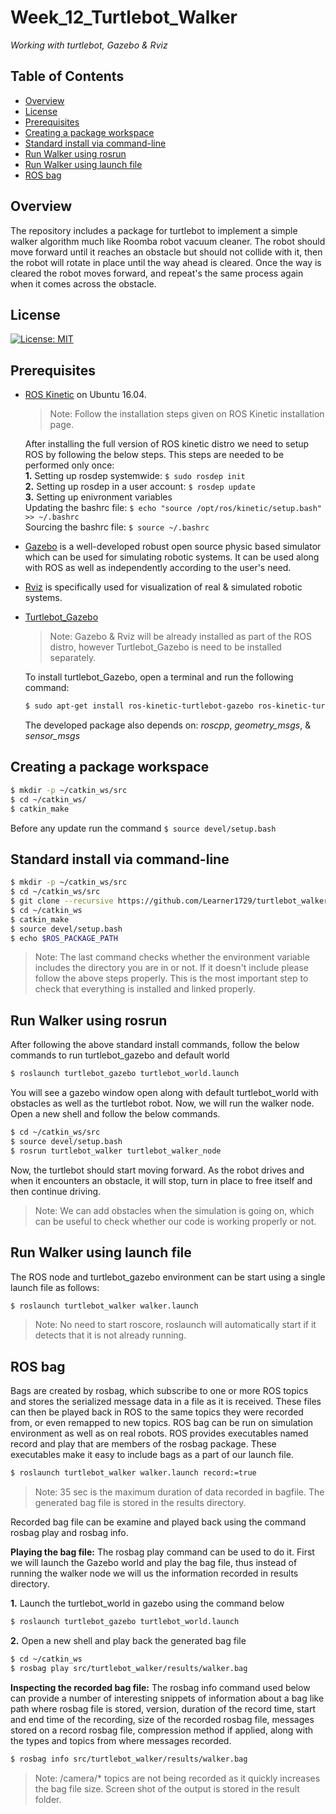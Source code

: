 # Week_12_Turtlebot_Walker
*Working with turtlebot, Gazebo & Rviz*

## Table of Contents
- [Overview](#overview)
- [License](#lic)
- [Prerequisites](#pre)
- [Creating a package workspace](#workspace)
- [Standard install via command-line](#implementation)
- [Run Walker using rosrun](#rosrun)
- [Run Walker using launch file](#roslaunch)
- [ROS bag](#bag)

## <a name="overview"></a> Overview
The repository includes a package for turtlebot to implement a simple walker algorithm much like Roomba robot vacuum cleaner. The robot should move forward until it reaches an obstacle but should not collide with it, then the robot will rotate in place until the way ahead is cleared. Once the way is cleared the robot moves forward, and repeat's the same process again when it comes across the obstacle.

## <a name="lic"></a> License
[![License: MIT](https://img.shields.io/badge/License-MIT-blue.svg)](https://opensource.org/licenses/MIT)

## <a name="pre"></a> Prerequisites 

* [ROS Kinetic](https://wiki.ros.org/ROS/Installation) on Ubuntu 16.04. 
  >Note: Follow the installation steps given on ROS Kinetic installation page.

	After installing the full version of ROS kinetic distro we need to setup ROS by following the below steps. This steps are needed to be performed only once: <br/>
  **1.** Setting up rosdep systemwide: `$ sudo rosdep init` <br/>
	**2.** Setting up rosdep in a user account: `$ rosdep update` <br/>
	**3.** Setting up enivronment variables <br/>
  Updating the bashrc file: `$ echo "source /opt/ros/kinetic/setup.bash" >> ~/.bashrc` <br/>
  Sourcing the bashrc file: `$ source ~/.bashrc` <br/>

* [Gazebo](http://gazebosim.org/) is a well-developed robust open source physic based simulator which can be used for simulating robotic systems. It can be used along with ROS as well as independently according to the user's need.

* [Rviz](http://wiki.ros.org/rviz) is specifically used for visualization of real & simulated robotic systems.

* [Turtlebot_Gazebo](http://wiki.ros.org/turtlebot_gazebo) 
  >Note: Gazebo & Rviz will be already installed as part of the ROS distro, however Turtlebot_Gazebo is need to be installed separately.

	To install turtlebot_Gazebo, open a terminal and run the following command: <br/>
  ```bash
  $ sudo apt-get install ros-kinetic-turtlebot-gazebo ros-kinetic-turtlebot-apps ros-kinetic-turtlebot-rviz-launchers
  ```
  The developed package also depends on: *roscpp*, *geometry_msgs*, & *sensor_msgs*

## <a name="workspace"></a> Creating a package workspace

```bash
$ mkdir -p ~/catkin_ws/src
$ cd ~/catkin_ws/
$ catkin_make
```
Before any update run the command `$ source devel/setup.bash` 

## <a name="implementation"></a> Standard install via command-line

```bash
$ mkdir -p ~/catkin_ws/src
$ cd ~/catkin_ws/src
$ git clone --recursive https://github.com/Learner1729/turtlebot_walker.git
$ cd ~/catkin_ws
$ catkin_make
$ source devel/setup.bash
$ echo $ROS_PACKAGE_PATH
```
>Note: The last command checks whether the environment variable includes the directory you are in or not. If it doesn't include please follow the above steps properly. This is the most important step to check that everything is installed and linked properly. 

## <a name="rosrun"></a> Run Walker using rosrun

After following the above standard install commands, follow the below commands to run turtlebot_gazebo and default world

```bash
$ roslaunch turtlebot_gazebo turtlebot_world.launch
```
You will see a gazebo window open along with default turtlebot_world with obstacles as well as the turtlebot robot. Now, we will run the walker node. Open a new shell and follow the below commands.

```bash
$ cd ~/catkin_ws/src
$ source devel/setup.bash
$ rosrun turtlebot_walker turtlebot_walker_node
```
Now, the turtlebot should start moving forward. As the robot drives and when it encounters an obstacle, it will stop, turn in place to free itself and then continue driving.

>Note: We can add obstacles when the simulation is going on, which can be useful to check whether our code is working properly or not.

## <a name="roslaunch"></a> Run Walker using launch file

The ROS node and turtlebot_gazebo environment can be start using a single launch file as follows:

```bash
$ roslaunch turtlebot_walker walker.launch
```
>Note: No need to start roscore, roslaunch will automatically start if it detects that it is not already running.

## <a name="bag"></a> ROS bag

Bags are created by rosbag, which subscribe to one or more ROS topics and stores the serialized message data in a file as it is received. These files can then be played back in ROS to the same topics they were recorded from, or even remapped to new topics. ROS bag can be run on simulation environment as well as on real robots. ROS provides executables named record and play that are members of the rosbag package. These executables make it easy to include bags as a part of our launch file.

```bash
$ roslaunch turtlebot_walker walker.launch record:=true
```

>Note: 35 sec is the maximum duration of data recorded in bagfile. The generated bag file is stored in the results directory.

Recorded bag file can be examine and played back using the command rosbag play and rosbag info.

**Playing the bag file:** The rosbag play command can be used to do it. First we will launch the Gazebo world and play the bag file, thus instead of running the walker node we will us the information recorded in results directory.

**1.** Launch the turtlebot_world in gazebo using the command below
  ```bash
  $ roslaunch turtlebot_gazebo turtlebot_world.launch
  ```

**2.** Open a new shell and play back the generated bag file
  ```bash
  $ cd ~/catkin_ws
  $ rosbag play src/turtlebot_walker/results/walker.bag
  ```

**Inspecting the recorded bag file:** The rosbag info command used below can provide a number of interesting snippets of information about a bag like path where rosbag file is stored, version, duration of the record time, start and end time of the recording, size of the recorded rosbag file, messages stored on a record rosbag file, compression method if applied, along with the types and topics from where messages recorded.

```bash
$ rosbag info src/turtlebot_walker/results/walker.bag
```
>Note: /camera/* topics are not being recorded as it quickly increases the bag file size. Screen shot of the output is stored in the result folder.